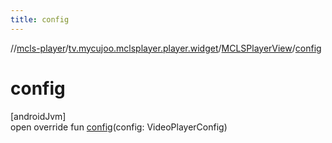 ```yaml
---
title: config
---
```

//[mcls-player](../../../index.html)/[tv.mycujoo.mclsplayer.player.widget](../index.html)/[MCLSPlayerView](index.html)/[config](config.html)



# config



[androidJvm]\
open override fun [config](config.html)(config: VideoPlayerConfig)




